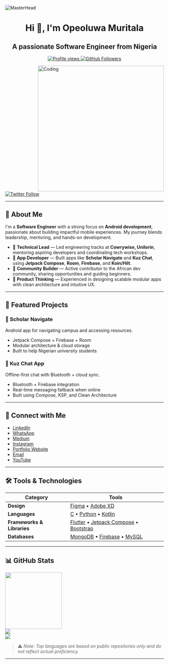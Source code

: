 ![MasterHead](https://blog.bit.ai/wp-content/uploads/2018/09/How-to-Embed-GitHub-Gists-in-Your-Documents-Blog-Banner.png)

<h1 align="center">Hi 👋, I'm Opeoluwa Muritala</h1>
<h2 align="center">A passionate Software Engineer from Nigeria</h2>

<p align="center">
  <a href="https://github.com/Opeoluwa-Muritala/github-profile-views-counter">
    <img src="https://komarev.com/ghpvc/?username=Opeoluwa-Muritala" alt="Profile views">
  </a>
  <a href="https://github.com/Opeoluwa-Muritala?tab=followers">
    <img src="https://img.shields.io/github/followers/Opeoluwa-Muritala?label=Followers&style=social" alt="GitHub Followers">
  </a>
</p>

<img align="right" alt="Coding" width="400" src="https://cdn.dribbble.com/users/1162077/screenshots/3848914/media/320984a9ca58b3c73274c9259ecf6de8.gif">

<p align="left">
  <a href="https://x.com/ComposeDev" target="blank">
    <img src="https://img.shields.io/twitter/follow/ComposeDev?logo=twitter&style=for-the-badge" alt="Twitter Follow" />
  </a>
</p>

---

## 💼 About Me

I'm a **Software Engineer** with a strong focus on **Android development**, passionate about building impactful mobile experiences. My journey blends leadership, mentoring, and hands-on development.

- 🧠 **Technical Lead** — Led engineering tracks at **Cowrywise, Unilorin**, mentoring aspiring developers and coordinating tech workshops.
- 📱 **App Developer** — Built apps like **Scholar Navigate** and **Kuz Chat**, using **Jetpack Compose**, **Room**, **Firebase**, and **Koin/Hilt**.
- 💬 **Community Builder** — Active contributor to the African dev community, sharing opportunities and guiding beginners.
- 🎯 **Product Thinking** — Experienced in designing scalable modular apps with clean architecture and intuitive UX.

---

## 📱 Featured Projects

### 🧭 Scholar Navigate  
Android app for navigating campus and accessing resources.

- Jetpack Compose + Firebase + Room
- Modular architecture & cloud storage
- Built to help Nigerian university students

### 💬 Kuz Chat App  
Offline-first chat with Bluetooth + cloud sync.

- Bluetooth + Firebase integration
- Real-time messaging fallback when online
- Built using Compose, KSP, and Clean Architecture

---

## 🔗 Connect with Me

- [LinkedIn](https://www.linkedin.com/in/muritala-opeoluwa-75a3a22a4/)
- [WhatsApp](https://wa.link/5646pz)
- [Medium](https://medium.com/@Muritalaopeoluwa)
- [Instagram](https://www.instagram.com/joel.4God)
- [Portfolio Website](https://mojmuritalaopeoluw.wixsite.com/muritalaopeoluwajoel)
- [Email](mailto:muritalaopeoluwa10@gmail.com)
- [YouTube](https://www.youtube.com/channel/UCFG6ffuLTjkByo2rHHPgzoQ)

---

## 🛠 Tools & Technologies

| Category | Tools |
| ------- | ----- |
| **Design** | [Figma](https://www.figma.com) • [Adobe XD](https://www.adobe.com/products/xd.html) |
| **Languages** | [C](https://en.wikipedia.org/wiki/C_(programming_language)) • [Python](https://www.python.org) • [Kotlin](https://kotlinlang.org) |
| **Frameworks & Libraries** | [Flutter](https://flutter.dev) • [Jetpack Compose](https://developer.android.com/jetpack/compose) • [Bootstrap](https://getbootstrap.com) |
| **Databases** | [MongoDB](https://www.mongodb.com) • [Firebase](https://firebase.google.com) • [MySQL](https://www.mysql.com) |


---

## 📊 GitHub Stats

<a href="https://github.com/anuraghazra/github-readme-stats">
  <img align="center" height="180px" src="https://github-readme-stats.vercel.app/api/top-langs/?username=Opeoluwa-Muritala&langs_count=8&layout=compact&theme=jolly" />
</a>

<br/>

<a href="https://github.com/anuraghazra/github-readme-stats">
  <img align="center" src="https://github-readme-stats.vercel.app/api?username=Opeoluwa-Muritala&show_icons=true&count_private=true&theme=dark&hide_border=false&layout=compact" />
</a>

<br/>

<a href="https://github.com/DenverCoder1/github-readme-streak-stats">
  <img align="center" src="https://github-readme-streak-stats.herokuapp.com/?user=Opeoluwa-Muritala&theme=dark" />
</a>

> ⚠️ *Note: Top languages are based on public repositories only and do not reflect actual proficiency.*

---

<!---
Opeoluwa-Muritala/Opeoluwa-Muritala is a ✨ special ✨ repository because its `README.md` (this file) appears on your GitHub profile.
--->
